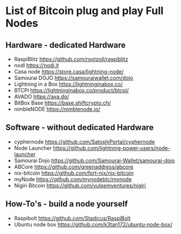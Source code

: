 # List of Bitcoin plug and play Full Nodes

## Hardware - dedicated Hardware
- RaspiBlitz https://github.com/rootzoll/raspiblitz
- nodl https://nodl.it
- Casa node https://store.casa/lightning-node/
- Samourai DOJO https://samouraiwallet.com/dojo
- Lightning in a Box https://lightninginabox.co/
- BTCPi https://lightninginabox.co/product/btcpi/
- AVADO https://ava.do/
- BitBox Base https://base.shiftcrypto.ch/
- nimbleNODE https://nimblenode.io/

## Software - without dedicated Hardware
- cyphernode https://github.com/SatoshiPortal/cyphernode
- Node Launcher https://github.com/lightning-power-users/node-launcher
- Samourai Dojo https://github.com/Samourai-Wallet/samourai-dojo
- ABCore https://github.com/greenaddress/abcore
- nix-bitcoin https://github.com/fort-nix/nix-bitcoin
- myNode https://github.com/mynodebtc/mynode
- Nigiri Bitcoin https://github.com/vulpemventures/nigiri

## How-To's - build a node yourself
- Raspibolt https://github.com/Stadicus/RaspiBolt
- Ubuntu node box https://github.com/k3tan172/ubuntu-node-box/
